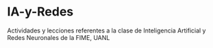 # IA-y-Redes
Actividades y lecciones referentes a la clase de Inteligencia Artificial y Redes Neuronales de la FIME, UANL 
